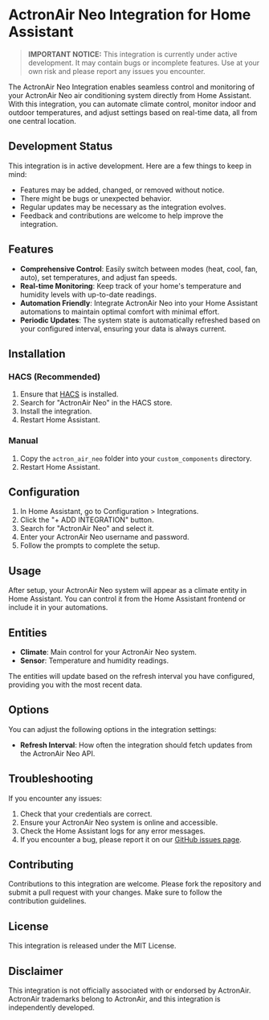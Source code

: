 
# ActronAir Neo Integration for Home Assistant

> **IMPORTANT NOTICE:** This integration is currently under active development. It may contain bugs or incomplete features. Use at your own risk and please report any issues you encounter.

The ActronAir Neo Integration enables seamless control and monitoring of your ActronAir Neo air conditioning system directly from Home Assistant. With this integration, you can automate climate control, monitor indoor and outdoor temperatures, and adjust settings based on real-time data, all from one central location.

## Development Status

This integration is in active development. Here are a few things to keep in mind:

- Features may be added, changed, or removed without notice.
- There might be bugs or unexpected behavior.
- Regular updates may be necessary as the integration evolves.
- Feedback and contributions are welcome to help improve the integration.

## Features

- **Comprehensive Control**: Easily switch between modes (heat, cool, fan, auto), set temperatures, and adjust fan speeds.
- **Real-time Monitoring**: Keep track of your home's temperature and humidity levels with up-to-date readings.
- **Automation Friendly**: Integrate ActronAir Neo into your Home Assistant automations to maintain optimal comfort with minimal effort.
- **Periodic Updates**: The system state is automatically refreshed based on your configured interval, ensuring your data is always current.

## Installation

### HACS (Recommended)

1. Ensure that [HACS](https://hacs.xyz/) is installed.
2. Search for "ActronAir Neo" in the HACS store.
3. Install the integration.
4. Restart Home Assistant.

### Manual

1. Copy the `actron_air_neo` folder into your `custom_components` directory.
2. Restart Home Assistant.

## Configuration

1. In Home Assistant, go to Configuration > Integrations.
2. Click the "+ ADD INTEGRATION" button.
3. Search for "ActronAir Neo" and select it.
4. Enter your ActronAir Neo username and password.
5. Follow the prompts to complete the setup.

## Usage

After setup, your ActronAir Neo system will appear as a climate entity in Home Assistant. You can control it from the Home Assistant frontend or include it in your automations.

## Entities

- **Climate**: Main control for your ActronAir Neo system.
- **Sensor**: Temperature and humidity readings.

The entities will update based on the refresh interval you have configured, providing you with the most recent data.

## Options

You can adjust the following options in the integration settings:

- **Refresh Interval**: How often the integration should fetch updates from the ActronAir Neo API.

## Troubleshooting

If you encounter any issues:

1. Check that your credentials are correct.
2. Ensure your ActronAir Neo system is online and accessible.
3. Check the Home Assistant logs for any error messages.
4. If you encounter a bug, please report it on our [GitHub issues page](https://github.com/domalab/ha-actronair-neo/issues).

## Contributing

Contributions to this integration are welcome. Please fork the repository and submit a pull request with your changes. Make sure to follow the contribution guidelines.

## License

This integration is released under the MIT License.

## Disclaimer

This integration is not officially associated with or endorsed by ActronAir. ActronAir trademarks belong to ActronAir, and this integration is independently developed.
